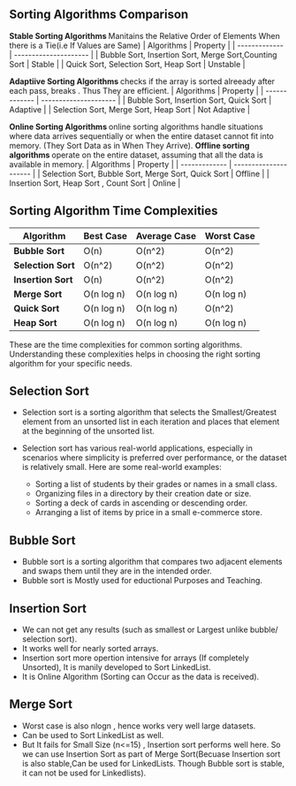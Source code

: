 <h2> Sorting Algorithms Comparison </h2>

<b> Stable Sorting Algorithms </b> Manitains the Relative Order of Elements When there is a Tie(i.e If Values are Same)
| Algorithms        |         Property         |
| ------------- | --------------------- |
| Bubble Sort, Insertion Sort, Merge Sort,Counting Sort | Stable     |
| Quick Sort, Selection Sort, Heap Sort      | Unstable           |

<b> Adaptiive Sorting Algorithms </b> checks if the array is sorted alreeady after each pass, breaks . Thus They are efficient.
| Algorithms        |         Property         |
| ------------- | --------------------- |
| Bubble Sort, Insertion Sort, Quick Sort  | Adaptive     |
| Selection Sort, Merge Sort, Heap Sort      | Not Adaptive    |

<b> Online Sorting Algorithms </b> online sorting algorithms handle situations where data arrives sequentially or when the entire dataset cannot fit into memory. (They Sort Data as in When They Arrive).
<b> Offline sorting algorithms </b> operate on the entire dataset, assuming that all the data is available in memory.
| Algorithms        |         Property         |
| ------------- | --------------------- |
| Selection Sort, Bubble Sort, Merge Sort, Quick Sort  | Offline     |
| Insertion Sort, Heap Sort , Count Sort   | Online    |

## Sorting Algorithm Time Complexities

| Algorithm     | Best Case | Average Case | Worst Case |
| ------------- | --------- | ------------ | ---------- |
| **Bubble Sort** | O(n)      | O(n^2)       | O(n^2)     |
| **Selection Sort** | O(n^2)   | O(n^2)       | O(n^2)     |
| **Insertion Sort** | O(n)    | O(n^2)       | O(n^2)     |
| **Merge Sort** | O(n log n) | O(n log n)  | O(n log n) |
| **Quick Sort** | O(n log n) | O(n log n)  | O(n^2)     |
| **Heap Sort** | O(n log n) | O(n log n)  | O(n log n) |

These are the time complexities for common sorting algorithms. Understanding these complexities helps in choosing the right sorting algorithm for your specific needs.

<h2> Selection Sort </h2>

* Selection sort is a sorting algorithm that selects the Smallest/Greatest element from an unsorted list in each iteration and places that element at the beginning of the unsorted list.

* Selection sort has various real-world applications, especially in scenarios where simplicity is preferred over performance, or the dataset is relatively small. Here are some real-world examples:

    * Sorting a list of students by their grades or names in a small class.
    * Organizing files in a directory by their creation date or size.
    * Sorting a deck of cards in ascending or descending order.
    *  Arranging a list of items by price in a small e-commerce store.

<h2> Bubble Sort </h2>

* Bubble sort is a sorting algorithm that compares two adjacent elements and swaps them until they are in the intended order.
* Bubble sort is Mostly used for eductional Purposes and Teaching.

<h2> Insertion Sort </h2>

* We can not get any results (such as smallest or Largest unlike bubble/ selection sort). 
* It works well for nearly sorted arrays.
* Insertion sort more opertion intensive for arrays (If completely Unsorted), It is manily developed to Sort LinkedList.
* It is Online Algorithm (Sorting can Occur as the data is received).

<h2> Merge Sort </h2>

* Worst case is also nlogn , hence works very well large datasets.
* Can be used to Sort LinkedList as well.
* But It fails for Small Size (n<=15) , Insertion sort performs well here. So we can use Insertion Sort as part of Merge Sort(Becuase Insertion sort is also stable,Can be used for LinkedLists. Though Bubble sort is stable, it can not be used for Linkedlists).